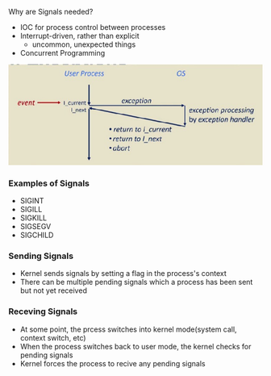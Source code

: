 Why are Signals needed?
* IOC for process control between processes
* Interrupt-driven, rather than explicit
    * uncommon, unexpected things
* Concurrent Programming

![Signal Hanlding](Images/SignalHandling.jpg)

### Examples of Signals
* SIGINT
* SIGILL
* SIGKILL
* SIGSEGV
* SIGCHILD

### Sending Signals
* Kernel sends signals by setting a flag in the process's context
* There can be multiple pending signals which a process has been sent but not yet received

### Receving Signals
* At some point, the prcess switches into kernel mode(system call, context switch, etc)
* When the process switches back to user mode, the kernel checks for pending signals
* Kernel forces the process to recive any pending signals
